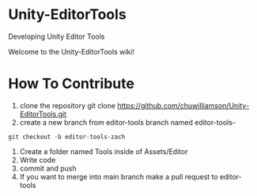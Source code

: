 # Unity-EditorTools
Developing Unity Editor Tools

Welcome to the Unity-EditorTools wiki!

# How To Contribute
1. clone the repository git clone https://github.com/chuwilliamson/Unity-EditorTools.git
1. create a new branch from editor-tools branch named editor-tools-<your name>

~~~
git checkout -b editor-tools-zach
~~~

1. Create a folder named <yourname>Tools inside of Assets/Editor
1. Write code
1. commit and push
1. If you want to merge into main branch make a pull request to editor-tools
